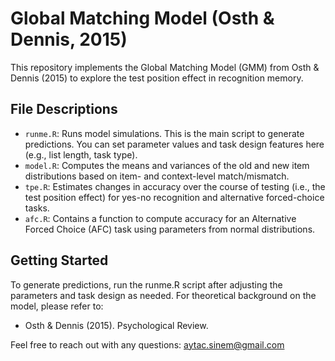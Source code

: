 # Global Matching Model (Osth & Dennis, 2015)
This repository implements the Global Matching Model (GMM) from Osth & Dennis (2015) to explore the test position effect in recognition memory.

## File Descriptions
- `runme.R`: Runs model simulations. This is the main script to generate predictions. You can set parameter values and task design features here (e.g., list length, task type).
- `model.R`: Computes the means and variances of the old and new item distributions based on item- and context-level match/mismatch.
- `tpe.R`: Estimates changes in accuracy over the course of testing (i.e., the test position effect) for yes-no recognition and alternative forced-choice tasks.
- `afc.R`: Contains a function to compute accuracy for an Alternative Forced Choice (AFC) task using parameters from normal distributions. 

## Getting Started
To generate predictions, run the runme.R script after adjusting the parameters and task design as needed.
For theoretical background on the model, please refer to:
- Osth & Dennis (2015). Psychological Review.

Feel free to reach out with any questions: aytac.sinem@gmail.com
